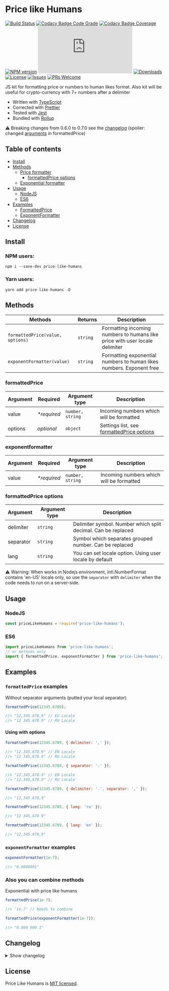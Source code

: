 # Price like Humans

[![Build Status](https://travis-ci.org/irodger/price-like-humans.svg?branch=master)](https://travis-ci.org/irodger/price-like-humans)
[![Codacy Badge Code Grade](https://api.codacy.com/project/badge/Grade/d28c98d454e4433e8cd643a824be8848)](https://www.codacy.com/manual/irodger/price-like-humans?utm_source=github.com&utm_medium=referral&utm_content=irodger/price-like-humans&utm_campaign=Badge_Grade)
[![Codacy Badge Coverage](https://api.codacy.com/project/badge/Coverage/d28c98d454e4433e8cd643a824be8848)](https://www.codacy.com/manual/irodger/price-like-humans?utm_source=github.com&utm_medium=referral&utm_content=irodger/price-like-humans&utm_campaign=Badge_Coverage)
[![NPM version](https://badge.fury.io/js/price-like-humans.svg)](http://badge.fury.io/js/price-like-humans)
[![Dist size](https://img.shields.io/github/size/irodger/price-like-humans/dist/index.js?label=npm%20package%20size)](http://badge.fury.io/js/price-like-humans)
[![Downloads](https://img.shields.io/npm/dm/price-like-humans.svg)](http://npm-stat.com/charts.html?package=price-like-humans)
[![License](https://img.shields.io/github/license/irodger/price-like-humans.svg?style=flat-square)](https://github.com/irodger/price-like-humans/blob/master/LICENSE)
[![Issues](https://img.shields.io/github/issues/irodger/price-like-humans.svg?style=flat-square)](https://github.com/irodger/price-like-humans/issues)
[![PRs Welcome](https://img.shields.io/badge/PRs-welcome-brightgreen.svg?style=flat-square)](https://github.com/irodger/price-like-humans/pulls)

JS kit for formatting price or numbers to human likes format. Also kit will be useful for crypto-currency with 7+ numbers after a delimiter

- Written with [TypeScript](https://github.com/microsoft/TypeScript)
- Corrected with [Prettier](https://github.com/prettier/prettier)
- Tested with [Jest](https://github.com/facebook/jest)
- Bundled with [Rollup](https://github.com/rollup/rollup)

⚠️ Breaking changes from 0.6.0 to 0.7.0 see the [changelog](#changelog) (spoiler: changed [arguments](#formattedprice-options-1) in formattedPrice)

## Table of contents

- [Install](#install)
- [Methods](#methods)
  - [Price formatter](#formattedprice)
    - [formattedPrice options](#formattedprice-options)
  - [Exponential formatter](#exponentformatter)
- [Usage](#usage)
  - [NodeJS](#nodejs)
  - [ES6](#es6)
- [Examples](#examples)
  - [FormattedPrice](#formattedprice-examples)
  - [ExponentFormatter](#exponentformatter-examples)
- [Changelog](#changelog)
- [License](#license)

## Install

### NPM users:

```
npm i --save-dev price-like-humans
```

### Yarn users:

```
yarn add price-like-humans -D
```

## Methods

| Methods                          | Returns  | Description                                                                 |
| -------------------------------- | -------- | --------------------------------------------------------------------------- |
| `formattedPrice(value, options)` | `string` | Formatting incoming numbers to humans like price with user locale delimiter |
| `exponentFormatter(value)`       | `string` | Formatting exponential numbers to human likes numbers. Exponent free        |

### formattedPrice

| Argument | Required     | Argument type    | Description                                                                                                      |
| -------- | ------------ | ---------------- | ---------------------------------------------------------------------------------------------------------------- |
| value    | _\*required_ | `number, string` | Incoming numbers which will be formatted                                                                         |
| options  | _optional_   | `object`         | Settings list, see [formattedPrice options](#formattedprice-options) |

### exponentformatter

| Argument | Required     | Argument type    | Description                              |
| -------- | ------------ | ---------------- | ---------------------------------------- |
| value    | _\*required_ | `number, string` | Incoming numbers which will be formatted |

### formattedPrice options

| Argument  | Argument type | Description                                                   |
| --------- | ------------- | ------------------------------------------------------------- |
| delimiter | `string`      | Delimiter symbol. Number which split decimal. Can be replaced |
| separator | `string`      | Symbol which separates grouped number. Can be replaced        |
| lang      | `string`      | You can set locale option. Using user locale by default       |

⚠️ Warning: When works in Nodejs environment, intl.NumberFormat contains 'en-US' locale only, so use the `separator` with `delimiter` when the code needs to run on a server-side.

## Usage

### NodeJS

```javascript
const priceLikeHumans = require('price-like-humans');
```

### ES6

```javascript
import priceLikeHumans from 'price-like-humans';
// or methods only
import { formattedPrice, exponentFormatter } from 'price-like-humans';
```

## Examples

### `formattedPrice` examples

Without separator arguments (putted your local separator)

```javascript
formattedPrice(12345.6789);

//> "12,345.678,9" // EU Locale
//> "12 345.678 9" // RU Locale
```

#### Using with options

```javascript
formattedPrice(12345.6789, { delimiter: ',' });

//> "12.345,678.9" // EN Locale
//> "12 345,678 9" // RU Locale
```

```javascript
formattedPrice(12345.6789, { separator: '.' });

//> "12.345,678.9" // EN Locale
//> "12.345,678.9" // RU Locale
```

```javascript
formattedPrice(12345.6789, { delimiter: '.', separator: ',' });

//> "12,345.678,9"
```

```javascript
formattedPrice(12345.6789, { lang: 'ru' });

//> "12 345,678 9"
```

```javascript
formattedPrice(12345.6789, { lang: 'en' });

//> "12,345.678,9"
```

### `exponentFormatter` examples

```javascript
exponentFormatter(1e-7);

//> "0.0000001"
```

### Also you can combine methods

Exponential with price like humans

```javascript
formattedPrice(1e-7);

//> '1e-7' // Needs to combine
```

```javascript
formattedPrice(exponentFormatter(1e-7));

//> "0.000 000 1"
```

## Changelog

<details>
    <summary>Show changelog</summary>
    
    v0.7.0
    - Changed arguments in formattedPrice
    - Add more coverage and tests
    - Remove debian lang detector
    v0.6.7
    - Added prettier
    - Added dev unit tests
    - Fix imports with methods only
    v0.6.1
    - Added typescript
    - Added custom locale to formattedPrice
    - Added several tests
    - Added minifying
    - Removed excessZero function (if you need that func, just parseFloat your number)
    - Removed babel, compiling by rollup & typescript
    v0.5.0
    - Built with RollUp and Babel
    v0.4.0
    - Updated jest dependencies
    v0.3.5
    - Minor fixes 
    v0.3.1
    - Changed priceFormatter incoming arguments type. Now it takes an object or once value
    - Tested with Jest
    - Refactored locale.js
    - Refactored formattedPrice: Add default values 
</details>

## License

Price Like Humans is [MIT licensed](https://github.com/irodger/price-like-humans/LICENSE).
